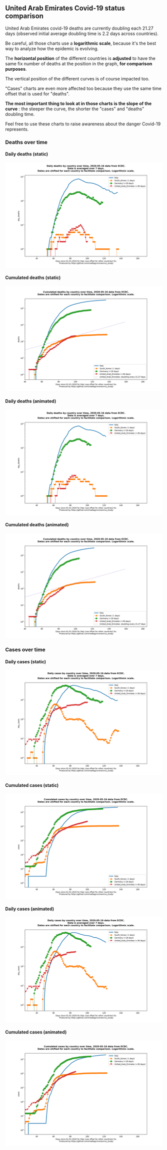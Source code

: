 ## United Arab Emirates Covid-19 status comparison 

United Arab Emirates covid-19 deaths are currently doubling each 21.27 days (observed initial average doubling time is 2.2 days across countries).



Be careful, all those charts use a **logarithmic scale**, because it's the best way to analyze how the epidemic is evolving.
 
The **horizontal position** of the different countries is **adjusted** to have the same fix number of deaths at the position in the graph, **for comparison purposes**.

The vertical position of the different curves is of course impacted too.

"Cases" charts are even more affected too because they use the same time offset that is used for "deaths".

**The most important thing to look at in those charts is the slope of the curve** : the steeper the curve, the shorter the "cases" and "deaths" doubling time.

Feel free to use these charts to raise awareness about the danger Covid-19 represents. 


 
### Deaths over time
 
#### Daily deaths (static)
![United Arab Emirates covid-19 daily deaths static chart](https://raw.githubusercontent.com/madlag/coronavirus_study/master/notebooks/graphs/2020-05-16/countries/United_Arab_Emirates/2020-05-16_United_Arab_Emirates_day_deaths.png "United Arab Emirates covid-19 day_deaths static chart")   
 
#### Cumulated deaths (static)
![United Arab Emirates covid-19 cumulated deaths static chart](https://raw.githubusercontent.com/madlag/coronavirus_study/master/notebooks/graphs/2020-05-16/countries/United_Arab_Emirates/2020-05-16_United_Arab_Emirates_deaths.png "United Arab Emirates covid-19 deaths static chart")   
 
#### Daily deaths (animated)
![United Arab Emirates covid-19 daily deaths animated chart](https://raw.githubusercontent.com/madlag/coronavirus_study/master/notebooks/graphs/2020-05-16/countries/United_Arab_Emirates/2020-05-16_United_Arab_Emirates_day_deaths.gif "United Arab Emirates covid-19 day_deaths animated chart")   
 
#### Cumulated deaths (animated)
![United Arab Emirates covid-19 cumulated deaths animated chart](https://raw.githubusercontent.com/madlag/coronavirus_study/master/notebooks/graphs/2020-05-16/countries/United_Arab_Emirates/2020-05-16_United_Arab_Emirates_deaths.gif "United Arab Emirates covid-19 deaths animated chart")   

 
### Cases over time
 
#### Daily cases (static)
![United Arab Emirates covid-19 daily cases static chart](https://raw.githubusercontent.com/madlag/coronavirus_study/master/notebooks/graphs/2020-05-16/countries/United_Arab_Emirates/2020-05-16_United_Arab_Emirates_day_cases.png "United Arab Emirates covid-19 day_cases static chart")   
 
#### Cumulated cases (static)
![United Arab Emirates covid-19 cumulated cases static chart](https://raw.githubusercontent.com/madlag/coronavirus_study/master/notebooks/graphs/2020-05-16/countries/United_Arab_Emirates/2020-05-16_United_Arab_Emirates_cases.png "United Arab Emirates covid-19 cases static chart")   
 
#### Daily cases (animated)
![United Arab Emirates covid-19 daily cases animated chart](https://raw.githubusercontent.com/madlag/coronavirus_study/master/notebooks/graphs/2020-05-16/countries/United_Arab_Emirates/2020-05-16_United_Arab_Emirates_day_cases.gif "United Arab Emirates covid-19 day_cases animated chart")   
 
#### Cumulated cases (animated)
![United Arab Emirates covid-19 cumulated cases animated chart](https://raw.githubusercontent.com/madlag/coronavirus_study/master/notebooks/graphs/2020-05-16/countries/United_Arab_Emirates/2020-05-16_United_Arab_Emirates_cases.gif "United Arab Emirates covid-19 cases animated chart")   

